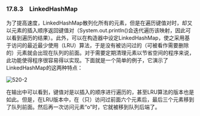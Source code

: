 ### 17.8.3　LinkedHashMap

为了提高速度，LinkedHashMap散列化所有的元素，但是在遍历键值对时，却又以元素的插入顺序返回键值对（System.out.println()会迭代遍历该映射，因此可以看到遍历的结果）。此外，可以在构造器中设定LinkedHashMap，使之采用基于访问的最近最少使用（LRU）算法，于是没有被访问过的（可被看作需要删除的）元素就会出现在队列的前面。对于需要定期清理元素以节省空间的程序来说，此功能使得程序很容易得以实现。下面就是一个简单的例子，它演示了LinkedHashMap的这两种特点：

![520-2](../Images/image03414.jpeg)

在输出中可以看到，键值对是以插入的顺序进行遍历的，甚至LRU算法的版本也是如此。但是，在LRU版本中，在（只）访问过前面六个元素后，最后三个元素移到了队列前面。然后再一次访问元素“o”时，它就被移到队列后端了。